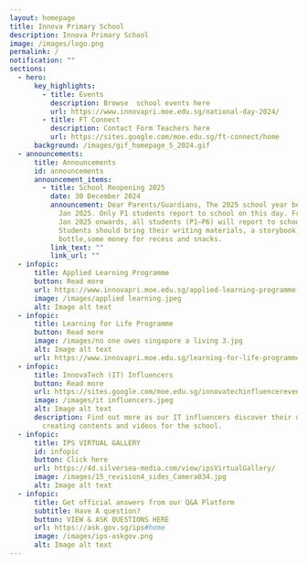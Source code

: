 ```yaml
---
layout: homepage
title: Innova Primary School
description: Innova Primary School
image: /images/logo.png
permalink: /
notification: ""
sections:
  - hero:
      key_highlights:
        - title: Events
          description: Browse  school events here
          url: https://www.innovapri.moe.edu.sg/national-day-2024/
        - title: FT Connect
          description: Contact Form Teachers here
          url: https://sites.google.com/moe.edu.sg/ft-connect/home
      background: /images/gif_homepage_5_2024.gif
  - announcements:
      title: Announcements
      id: announcements
      announcement_items:
        - title: School Reopening 2025
          date: 30 December 2024
          announcement: Dear Parents/Guardians, The 2025 school year begins on Thurs /2
            Jan 2025. Only P1 students report to school on this day. From Fri /3
            Jan 2025 onwards, all students (P1–P6) will report to school.
            Students should bring their writing materials, a storybook,water
            bottle,some money for recess and snacks.
          link_text: ""
          link_url: ""
  - infopic:
      title: Applied Learning Programme
      button: Read more
      url: https://www.innovapri.moe.edu.sg/applied-learning-programme-alp/
      image: /images/applied learning.jpeg
      alt: Image alt text
  - infopic:
      title: Learning for Life Programme
      button: Read more
      image: /images/no one owes singapore a living 3.jpg
      alt: Image alt text
      url: https://www.innovapri.moe.edu.sg/learning-for-life-programme-ips/
  - infopic:
      title: InnovaTech (IT) Influencers
      button: Read more
      url: https://sites.google.com/moe.edu.sg/innovatechinfluencereventsblog/home
      image: /images/it influencers.jpeg
      alt: Image alt text
      description: Find out more as our IT influencers discover their unique role of
        creating contents and videos for the school.
  - infopic:
      title: IPS VIRTUAL GALLERY
      id: infopic
      button: Click here
      url: https://4d.silversea-media.com/view/ipsVirtualGallery/
      image: /images/15_revision4_sides_Camera034.jpg
      alt: Image alt text
  - infopic:
      title: Get official answers from our Q&A Platform
      subtitle: Have A question?
      button: VIEW & ASK QUESTIONS HERE
      url: https://ask.gov.sg/ips#home
      image: /images/ips-askgov.png
      alt: Image alt text
---
```

